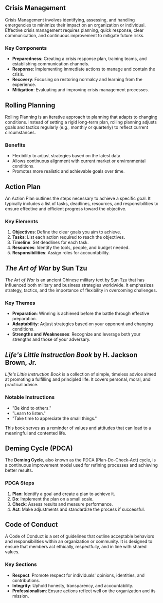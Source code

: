 ## Crisis Management

Crisis Management involves identifying, assessing, and handling emergencies to minimize their impact on an organization or individual. Effective crisis management requires planning, quick response, clear communication, and continuous improvement to mitigate future risks.

### Key Components

- **Preparedness**: Creating a crisis response plan, training teams, and establishing communication channels.
- **Response**: Implementing immediate actions to manage and contain the crisis.
- **Recovery**: Focusing on restoring normalcy and learning from the experience.
- **Mitigation**: Evaluating and improving crisis management processes.

## Rolling Planning

Rolling Planning is an iterative approach to planning that adapts to changing conditions. Instead of setting a rigid long-term plan, rolling planning adjusts goals and tactics regularly (e.g., monthly or quarterly) to reflect current circumstances.

### Benefits

- Flexibility to adjust strategies based on the latest data.
- Allows continuous alignment with current market or environmental conditions.
- Promotes more realistic and achievable goals over time.

## Action Plan

An Action Plan outlines the steps necessary to achieve a specific goal. It typically includes a list of tasks, deadlines, resources, and responsibilities to ensure effective and efficient progress toward the objective.

### Key Elements

1. **Objectives**: Define the clear goals you aim to achieve.
2. **Tasks**: List each action required to reach the objectives.
3. **Timeline**: Set deadlines for each task.
4. **Resources**: Identify the tools, people, and budget needed.
5. **Responsibilities**: Assign roles for accountability.

## _The Art of War_ by Sun Tzu

_The Art of War_ is an ancient Chinese military text by Sun Tzu that has influenced both military and business strategies worldwide. It emphasizes strategy, tactics, and the importance of flexibility in overcoming challenges.

### Key Themes

- **Preparation**: Winning is achieved before the battle through effective preparation.
- **Adaptability**: Adjust strategies based on your opponent and changing conditions.
- **Strengths and Weaknesses**: Recognize and leverage both your strengths and those of your adversary.

## _Life's Little Instruction Book_ by H. Jackson Brown, Jr.

_Life's Little Instruction Book_ is a collection of simple, timeless advice aimed at promoting a fulfilling and principled life. It covers personal, moral, and practical advice.

### Notable Instructions

- "Be kind to others."
- "Learn to listen."
- "Take time to appreciate the small things."

This book serves as a reminder of values and attitudes that can lead to a meaningful and contented life.

## Deming Cycle (PDCA)

The **Deming Cycle**, also known as the PDCA (Plan-Do-Check-Act) cycle, is a continuous improvement model used for refining processes and achieving better results.

### PDCA Steps

1. **Plan**: Identify a goal and create a plan to achieve it.
2. **Do**: Implement the plan on a small scale.
3. **Check**: Assess results and measure performance.
4. **Act**: Make adjustments and standardize the process if successful.

## Code of Conduct

A Code of Conduct is a set of guidelines that outline acceptable behaviors and responsibilities within an organization or community. It is designed to ensure that members act ethically, respectfully, and in line with shared values.

### Key Sections

- **Respect**: Promote respect for individuals' opinions, identities, and contributions.
- **Integrity**: Uphold honesty, transparency, and accountability.
- **Professionalism**: Ensure actions reflect well on the organization and its mission.
